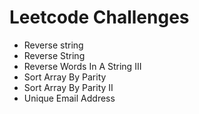 # Leetcode Challenges

* Reverse string
* Reverse String
* Reverse Words In A String III
* Sort Array By Parity	
* Sort Array By Parity II	
* Unique Email Address

